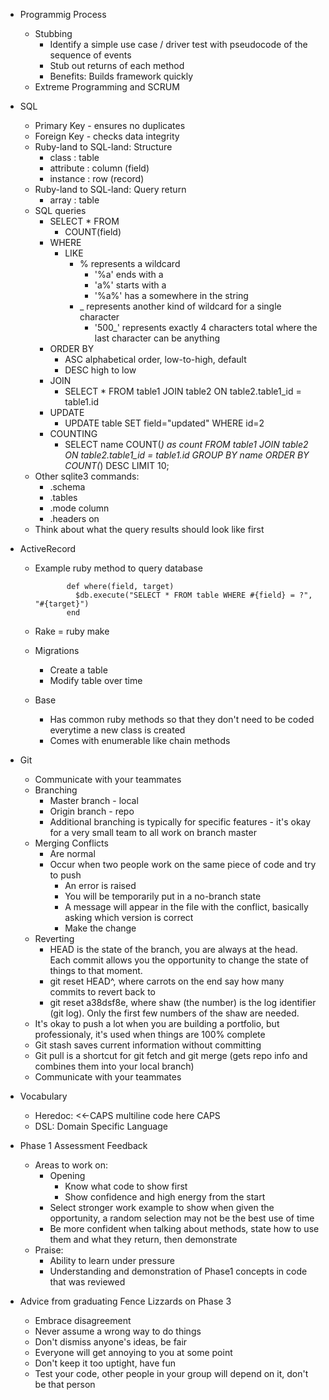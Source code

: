 -  Programmig Process
    -  Stubbing
        -  Identify a simple use case / driver test with pseudocode of the sequence of events
        -  Stub out returns of each method
        -  Benefits: Builds framework quickly
    -  Extreme Programming and SCRUM

-  SQL
    -  Primary Key - ensures no duplicates
    -  Foreign Key - checks data integrity
    -  Ruby-land to SQL-land: Structure
        -  class : table
        -  attribute : column (field)
        -  instance : row (record)
    -  Ruby-land to SQL-land: Query return
        -  array :  table
    -  SQL queries
        -  SELECT * FROM
            -  COUNT(field)
        -  WHERE
            -  LIKE
                -  % represents a wildcard
                    -  '%a' ends with a
                    -  'a%' starts with a
                    -  '%a%'  has a somewhere in the string
                -  _ represents another kind of wildcard for a single character
                    -  '500_' represents exactly 4 characters total where the last character can be anything
        -  ORDER BY
            -  ASC alphabetical order, low-to-high, default
            -  DESC high to low
        -  JOIN
            -  SELECT * FROM table1 JOIN table2 ON table2.table1_id = table1.id
        -  UPDATE
            -  UPDATE table SET field="updated" WHERE id=2
        -  COUNTING
            -  SELECT name COUNT(*) as count FROM table1 JOIN table2 ON table2.table1_id = table1.id GROUP BY name ORDER BY COUNT(*) DESC LIMIT 10;
    -  Other sqlite3 commands:
        -  .schema
        -  .tables
        -  .mode column
        -  .headers on
    -  Think about what the query results should look like first

-  ActiveRecord
    -  Example ruby method to query database

                  def where(field, target)
                    $db.execute("SELECT * FROM table WHERE #{field} = ?", "#{target}")
                  end
    -  Rake = ruby make
    -  Migrations
        -  Create a table
        -  Modify table over time
    -  Base
        -  Has common ruby methods so that they don't need to be coded everytime a new class is created
        -  Comes with enumerable like chain methods

-  Git
    -  Communicate with your teammates
    -  Branching
        -  Master branch - local
        -  Origin branch - repo
        -  Additional branching is typically for specific features - it's okay for a very small team to all work on branch master
    -  Merging Conflicts
        -  Are normal
        -  Occur when two people work on the same piece of code and try to push
            -  An error is raised
            -  You will be temporarily put in a no-branch state
            -  A message will appear in the file with the conflict, basically asking which version is correct
            -  Make the change
    -  Reverting
       -  HEAD is the state of the branch, you are always at the head. Each commit allows you the opportunity to change the state of things to that moment.
       -  git reset HEAD^, where carrots on the end say how many commits to revert back to
       -  git reset a38dsf8e, where shaw (the number) is the log identifier (git log). Only the first few numbers of the shaw are needed.
    -  It's okay to push a lot when you are building a portfolio, but professionaly, it's used when things are 100% complete
    -  Git stash saves current information without committing
    -  Git pull is a shortcut for git fetch and git merge (gets repo info and combines them into your local branch)
    -  Communicate with your teammates


-  Vocabulary
    -  Heredoc: <<-CAPS multiline code here CAPS
    -  DSL: Domain Specific Language

-  Phase 1 Assessment Feedback
    - Areas to work on:
        -  Opening
            -  Know what code to show first
            -  Show confidence and high energy from the start
        -  Select stronger work example to show when given the opportunity, a random selection may not be the best use of time
        -  Be more confident when talking about methods, state how to use them and what they return, then demonstrate
    -  Praise:
        -  Ability to learn under pressure
        -  Understanding and demonstration of Phase1 concepts in code that was reviewed

-  Advice from graduating Fence Lizzards on Phase 3
    -  Embrace disagreement
    -  Never assume a wrong way to do things
    -  Don't dismiss anyone's ideas, be fair
    -  Everyone will get annoying to you at some point
    -  Don't keep it too uptight, have fun
    -  Test your code, other people in your group will depend on it, don't be that person


